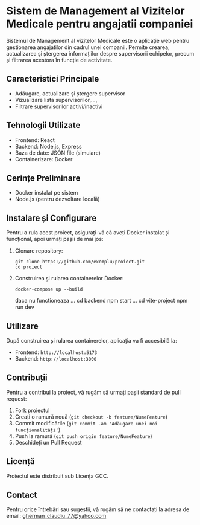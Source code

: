 # Sistem de Management al Vizitelor Medicale pentru angajatii companiei

Sistemul de Management al vizitelor Medicale este o aplicație web pentru gestionarea angajatilor din cadrul unei companii.
Permite crearea, actualizarea și ștergerea informațiilor despre supervisorii echipelor, precum și filtrarea acestora în funcție de activitate.

## Caracteristici Principale

- Adăugare, actualizare și ștergere supervisor
- Vizualizare lista supervisorilor,...,
- Filtrare supervisorilor activi/inactivi

## Tehnologii Utilizate

- Frontend: React
- Backend: Node.js, Express
- Baza de date: JSON file (simulare)
- Containerizare: Docker

## Cerințe Preliminare

- Docker instalat pe sistem
- Node.js (pentru dezvoltare locală)

## Instalare și Configurare

Pentru a rula acest proiect, asigurați-vă că aveți Docker instalat și funcțional, apoi urmați pașii de mai jos:

1. Clonare repository:

   ```
   git clone https://github.com/exemplu/proiect.git
   cd proiect
   ```

2. Construirea și rularea containerelor Docker:
   ```
   docker-compose up --build
   ```
   daca nu functioneaza
   ...
   cd backend
   npm start
   ...
   cd vite-project
   npm run dev

## Utilizare

După construirea și rularea containerelor, aplicația va fi accesibilă la:

- Frontend: `http://localhost:5173`
- Backend: `http://localhost:3000`

## Contribuții

Pentru a contribui la proiect, vă rugăm să urmați pașii standard de pull request:

1. Fork proiectul
2. Creați o ramură nouă (`git checkout -b feature/NumeFeature`)
3. Commit modificările (`git commit -am 'Adăugare unei noi funcționalități'`)
4. Push la ramură (`git push origin feature/NumeFeature`)
5. Deschideți un Pull Request

## Licență

Proiectul este distribuit sub Licența GCC.

## Contact

Pentru orice întrebări sau sugestii, vă rugăm să ne contactați la adresa de email: gherman_claudiu_77@yahoo.com
